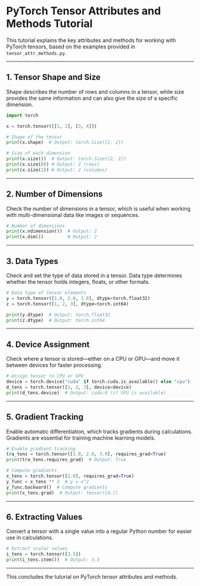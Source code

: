 # PyTorch Tensor Attributes and Methods Tutorial

This tutorial explains the key attributes and methods for working with PyTorch tensors, based on the examples provided in `tensor_attr_methods.py`.

---

## 1. Tensor Shape and Size
Shape describes the number of rows and columns in a tensor, while size provides the same information and can also give the size of a specific dimension.

```python
import torch

x = torch.tensor([[1, 2], [3, 4]])

# Shape of the tensor
print(x.shape)  # Output: torch.Size([2, 2])

# Size of each dimension
print(x.size())  # Output: torch.Size([2, 2])
print(x.size(0)) # Output: 2 (rows)
print(x.size(1)) # Output: 2 (columns)
```
---

## 2. Number of Dimensions
Check the number of dimensions in a tensor, which is useful when working with multi-dimensional data like images or sequences.

```python
# Number of dimensions
print(x.ndimension())  # Output: 2
print(x.dim())         # Output: 2
```
---

## 3. Data Types
Check and set the type of data stored in a tensor. Data type determines whether the tensor holds integers, floats, or other formats.

```python
# Data type of tensor elements
y = torch.tensor([1.0, 2.0, 3.0], dtype=torch.float32)
z = torch.tensor([1, 2, 3], dtype=torch.int64)

print(y.dtype)  # Output: torch.float32
print(z.dtype)  # Output: torch.int64
```
---

## 4. Device Assignment
Check where a tensor is stored—either on a CPU or GPU—and move it between devices for faster processing.

```python
# Assign tensor to CPU or GPU
device = torch.device("cuda" if torch.cuda.is_available() else "cpu")
d_tens = torch.tensor([1, 2, 3], device=device)
print(d_tens.device)  # Output: cuda:0 (if GPU is available)
```
---

## 5. Gradient Tracking
Enable automatic differentiation, which tracks gradients during calculations. Gradients are essential for training machine learning models.

```python
# Enable gradient tracking
tra_tens = torch.tensor([1.0, 2.0, 3.0], requires_grad=True)
print(tra_tens.requires_grad)  # Output: True

# Compute gradients
x_tens = torch.tensor([2.0], requires_grad=True)
y_func = x_tens ** 2  # y = x^2
y_func.backward()  # Compute gradients
print(x_tens.grad)  # Output: tensor([4.])
```
---

## 6. Extracting Values
Convert a tensor with a single value into a regular Python number for easier use in calculations.

```python
# Extract scalar values
i_tens = torch.tensor([3.5])
print(i_tens.item())  # Output: 3.5
```
---


This concludes the tutorial on PyTorch tensor attributes and methods. 

